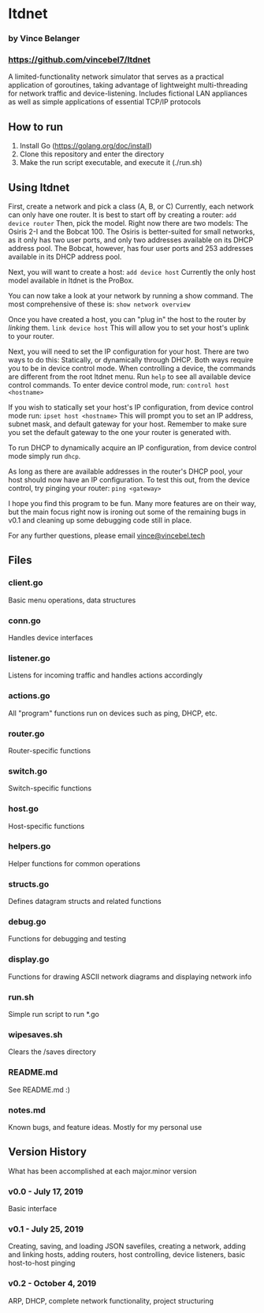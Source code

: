 # ltdnet
### by Vince Belanger
### https://github.com/vincebel7/ltdnet


A limited-functionality network simulator that serves as a practical application of goroutines, taking advantage of lightweight multi-threading for network traffic and device-listening.
Includes fictional LAN appliances as well as simple applications of essential TCP/IP protocols

## How to run
1. Install Go (https://golang.org/doc/install)
2. Clone this repository and enter the directory
3. Make the run script executable, and execute it (./run.sh)

## Using ltdnet
First, create a network and pick a class (A, B, or C)
Currently, each network can only have one router. It is best to start off by creating a router:
`add device router`
Then, pick the model. Right now there are two models: The Osiris 2-I and the Bobcat 100. The Osiris is better-suited for small networks, as it only has two user ports, and only two addresses available on its DHCP address pool. The Bobcat, however, has four user ports and 253 addresses available in its DHCP address pool.

Next, you will want to create a host:
`add device host`
Currently the only host model available in ltdnet is the ProBox.

You can now take a look at your network by running a show command. The most comprehensive of these is:
`show network overview`

Once you have created a host, you can "plug in" the host to the router by *linking* them.
`link device host`
This will allow you to set your host's uplink to your router.

Next, you will need to set the IP configuration for your host. There are two ways to do this: Statically, or dynamically through DHCP. Both ways require you to be in device control mode.
When controlling a device, the commands are different from the root ltdnet menu. Run `help` to see all available device control commands.
To enter device control mode, run:
`control host <hostname>`

If you wish to statically set your host's IP configuration, from device control mode run:
`ipset host <hostname>`
This will prompt you to set an IP address, subnet mask, and default gateway for your host. Remember to make sure you set the default gateway to the one your router is generated with.

To run DHCP to dynamically acquire an IP configuration, from device control mode simply run `dhcp`.

As long as there are available addresses in the router's DHCP pool, your host should now have an IP configuration. To test this out, from the device control, try pinging your router:
`ping <gateway>`

I hope you find this program to be fun. Many more features are on their way, but the main focus right now is ironing out some of the remaining bugs in v0.1 and cleaning up some debugging code still in place.

For any further questions, please email vince@vincebel.tech

## Files

### client.go
Basic menu operations, data structures

### conn.go
Handles device interfaces

### listener.go
Listens for incoming traffic and handles actions accordingly

### actions.go
All "program" functions run on devices such as ping, DHCP, etc.

### router.go
Router-specific functions

### switch.go
Switch-specific functions

### host.go
Host-specific functions

### helpers.go
Helper functions for common operations

### structs.go
Defines datagram structs and related functions

### debug.go
Functions for debugging and testing

### display.go
Functions for drawing ASCII network diagrams and displaying network info

### run.sh
Simple run script to run *.go

### wipesaves.sh
Clears the /saves directory

### README.md
See README.md :)

### notes.md
Known bugs, and feature ideas. Mostly for my personal use

## Version History
What has been accomplished at each major.minor version

### v0.0 - July 17, 2019
Basic interface

### v0.1 - July 25, 2019
Creating, saving, and loading JSON savefiles, creating a network, adding and linking hosts, adding routers, host controlling, device listeners, basic host-to-host pinging

### v0.2 - October 4, 2019
ARP, DHCP, complete network functionality, project structuring

